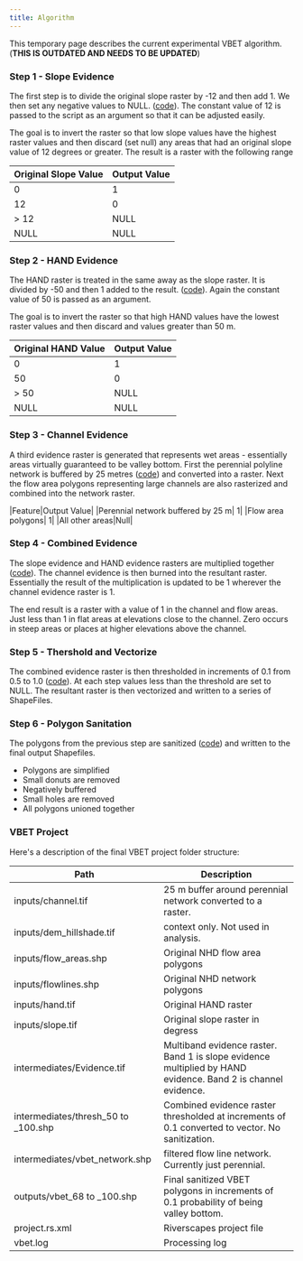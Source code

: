 ```yaml
---
title: Algorithm
---
```


This temporary page describes the current experimental VBET algorithm. (**THIS IS OUTDATED AND NEEDS TO BE UPDATED**)

### Step 1 - Slope Evidence

The first step is to divide the original slope raster by -12 and then add 1. We then set any negative values to NULL. ([code](https://github.com/Riverscapes/sqlBRAT/blob/master/vbet.py#L144-L145)). The constant value of 12 is passed to the script as an argument so that it can be adjusted easily.

The goal is to invert the raster so that low slope values have the highest raster values and then discard (set null) any areas that had an original slope value of 12 degrees or greater. The result is a raster with the following range

|Original Slope Value|Output Value|
|---|---|
|0|1|
|12|0|
|> 12|NULL|
|NULL|NULL|

### Step 2 - HAND Evidence

The HAND raster is treated in the same away as the slope raster. It is divided by -50 and then 1 added to the result. ([code](https://github.com/Riverscapes/sqlBRAT/blob/master/vbet.py#L148-L149)). Again the constant value of 50 is passed as an argument.

The goal is to invert the raster so that high HAND values have the lowest raster values and then discard and values greater than 50 m.

|Original HAND Value|Output Value|
|---|---|
|0|1|
|50|0|
|> 50|NULL|
|NULL|NULL|

### Step 3 - Channel Evidence

A third evidence raster is generated that represents wet areas - essentially areas virtually guaranteed to be valley bottom. First the perennial polyline network is buffered by 25 metres ([code](https://github.com/Riverscapes/sqlBRAT/blob/master/vbet.py#L92)) and converted into a raster. Next the flow area polygons representing large channels are also rasterized and combined into the network raster.

|Feature|Output Value|
|Perennial network buffered by 25 m| 1|
|Flow area polygons| 1|
|All other areas|Null|

### Step 4  - Combined Evidence

The slope evidence and HAND evidence rasters are multiplied together ([code](https://github.com/Riverscapes/sqlBRAT/blob/master/vbet.py#L150)). The channel evidence is then burned into the resultant raster. Essentially the result of the multiplication is updated to be 1 wherever the channel evidence raster is 1.

The end result is a raster with a value of 1 in the channel and flow areas. Just less than 1 in flat areas at elevations close to the channel. Zero occurs in steep areas or places at higher elevations above the channel.

### Step 5 - Thershold and Vectorize

The combined evidence raster is then thresholded in increments of 0.1 from 0.5 to 1.0 ([code](https://github.com/Riverscapes/sqlBRAT/blob/master/vbet.py#L180)). At each step values less than the threshold are set to NULL. The resultant raster is then vectorized and written to a series of ShapeFiles.

### Step 6 - Polygon Sanitation

The polygons from the previous step are sanitized ([code](https://github.com/Riverscapes/sqlBRAT/blob/master/vbet.py#L231-L280)) and written to the final output Shapefiles.

* Polygons are simplified
* Small donuts are removed
* Negatively buffered
* Small holes are removed
* All polygons unioned together

### VBET Project

Here's a description of the final VBET project folder structure:

|Path|Description|
|---|---|
|inputs/channel.tif|25 m buffer around perennial network converted to a raster.|
|inputs/dem_hillshade.tif|context only. Not used in analysis.|
|inputs/flow_areas.shp|Original NHD flow area polygons|
|inputs/flowlines.shp|Original NHD network polygons|
|inputs/hand.tif|Original HAND raster|
|inputs/slope.tif|Original slope raster in degress|
|intermediates/Evidence.tif|Multiband evidence raster. Band 1 is slope evidence multiplied by HAND evidence. Band 2 is channel evidence.|
|intermediates/thresh_50 to _100.shp|Combined evidence raster thresholded at increments of 0.1 converted to vector. No sanitization.|
|intermediates/vbet_network.shp|filtered flow line network. Currently just perennial.|
|outputs/vbet_68 to _100.shp|Final sanitized VBET polygons in increments of 0.1 probability of being valley bottom.|
|project.rs.xml|Riverscapes project file|
|vbet.log|Processing log|
